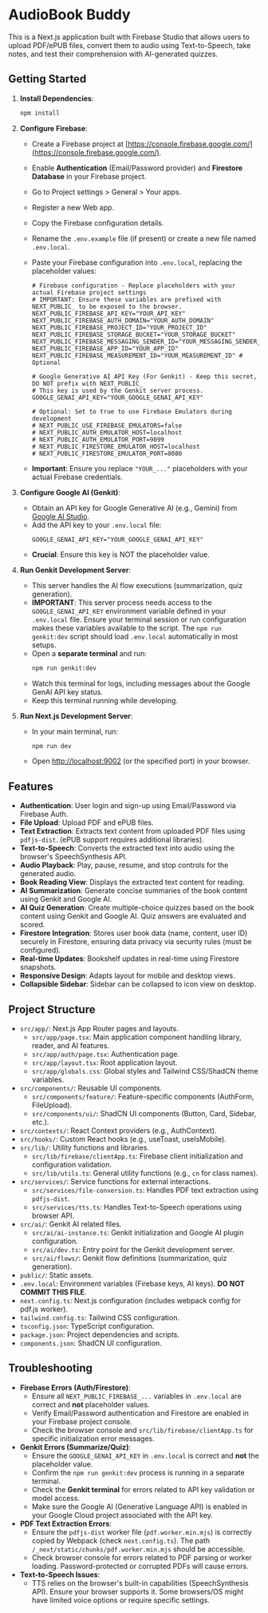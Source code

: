 
# AudioBook Buddy

This is a Next.js application built with Firebase Studio that allows users to upload PDF/ePUB files, convert them to audio using Text-to-Speech, take notes, and test their comprehension with AI-generated quizzes.

## Getting Started

1.  **Install Dependencies**:
    ```bash
    npm install
    ```

2.  **Configure Firebase**:
    *   Create a Firebase project at [https://console.firebase.google.com/](https://console.firebase.google.com/).
    *   Enable **Authentication** (Email/Password provider) and **Firestore Database** in your Firebase project.
    *   Go to Project settings > General > Your apps.
    *   Register a new Web app.
    *   Copy the Firebase configuration details.
    *   Rename the `.env.example` file (if present) or create a new file named `.env.local`.
    *   Paste your Firebase configuration into `.env.local`, replacing the placeholder values:

        ```dotenv
        # Firebase configuration - Replace placeholders with your actual Firebase project settings
        # IMPORTANT: Ensure these variables are prefixed with NEXT_PUBLIC_ to be exposed to the browser.
        NEXT_PUBLIC_FIREBASE_API_KEY="YOUR_API_KEY"
        NEXT_PUBLIC_FIREBASE_AUTH_DOMAIN="YOUR_AUTH_DOMAIN"
        NEXT_PUBLIC_FIREBASE_PROJECT_ID="YOUR_PROJECT_ID"
        NEXT_PUBLIC_FIREBASE_STORAGE_BUCKET="YOUR_STORAGE_BUCKET"
        NEXT_PUBLIC_FIREBASE_MESSAGING_SENDER_ID="YOUR_MESSAGING_SENDER_ID"
        NEXT_PUBLIC_FIREBASE_APP_ID="YOUR_APP_ID"
        NEXT_PUBLIC_FIREBASE_MEASUREMENT_ID="YOUR_MEASUREMENT_ID" # Optional

        # Google Generative AI API Key (For Genkit) - Keep this secret, DO NOT prefix with NEXT_PUBLIC_
        # This key is used by the Genkit server process.
        GOOGLE_GENAI_API_KEY="YOUR_GOOGLE_GENAI_API_KEY"

        # Optional: Set to true to use Firebase Emulators during development
        # NEXT_PUBLIC_USE_FIREBASE_EMULATORS=false
        # NEXT_PUBLIC_AUTH_EMULATOR_HOST=localhost
        # NEXT_PUBLIC_AUTH_EMULATOR_PORT=9099
        # NEXT_PUBLIC_FIRESTORE_EMULATOR_HOST=localhost
        # NEXT_PUBLIC_FIRESTORE_EMULATOR_PORT=8080
        ```

    *   **Important**: Ensure you replace `"YOUR_..."` placeholders with your actual Firebase credentials.

3.  **Configure Google AI (Genkit)**:
    *   Obtain an API key for Google Generative AI (e.g., Gemini) from [Google AI Studio](https://aistudio.google.com/app/apikey).
    *   Add the API key to your `.env.local` file:
        ```dotenv
        GOOGLE_GENAI_API_KEY="YOUR_GOOGLE_GENAI_API_KEY"
        ```
    *   **Crucial**: Ensure this key is NOT the placeholder value.

4.  **Run Genkit Development Server**:
    *   This server handles the AI flow executions (summarization, quiz generation).
    *   **IMPORTANT**: This server process needs access to the `GOOGLE_GENAI_API_KEY` environment variable defined in your `.env.local` file. Ensure your terminal session or run configuration makes these variables available to the script. The `npm run genkit:dev` script should load `.env.local` automatically in most setups.
    *   Open a **separate terminal** and run:
        ```bash
        npm run genkit:dev
        ```
    *   Watch this terminal for logs, including messages about the Google GenAI API key status.
    *   Keep this terminal running while developing.

5.  **Run Next.js Development Server**:
    *   In your main terminal, run:
        ```bash
        npm run dev
        ```
    *   Open [http://localhost:9002](http://localhost:9002) (or the specified port) in your browser.

## Features

*   **Authentication**: User login and sign-up using Email/Password via Firebase Auth.
*   **File Upload**: Upload PDF and ePUB files.
*   **Text Extraction**: Extracts text content from uploaded PDF files using `pdfjs-dist`. (ePUB support requires additional libraries).
*   **Text-to-Speech**: Converts the extracted text into audio using the browser's SpeechSynthesis API.
*   **Audio Playback**: Play, pause, resume, and stop controls for the generated audio.
*   **Book Reading View**: Displays the extracted text content for reading.
*   **AI Summarization**: Generate concise summaries of the book content using Genkit and Google AI.
*   **AI Quiz Generation**: Create multiple-choice quizzes based on the book content using Genkit and Google AI. Quiz answers are evaluated and scored.
*   **Firestore Integration**: Stores user book data (name, content, user ID) securely in Firestore, ensuring data privacy via security rules (must be configured).
*   **Real-time Updates**: Bookshelf updates in real-time using Firestore snapshots.
*   **Responsive Design**: Adapts layout for mobile and desktop views.
*   **Collapsible Sidebar**: Sidebar can be collapsed to icon view on desktop.

## Project Structure

*   `src/app/`: Next.js App Router pages and layouts.
    *   `src/app/page.tsx`: Main application component handling library, reader, and AI features.
    *   `src/app/auth/page.tsx`: Authentication page.
    *   `src/app/layout.tsx`: Root application layout.
    *   `src/app/globals.css`: Global styles and Tailwind CSS/ShadCN theme variables.
*   `src/components/`: Reusable UI components.
    *   `src/components/feature/`: Feature-specific components (AuthForm, FileUpload).
    *   `src/components/ui/`: ShadCN UI components (Button, Card, Sidebar, etc.).
*   `src/contexts/`: React Context providers (e.g., AuthContext).
*   `src/hooks/`: Custom React hooks (e.g., useToast, useIsMobile).
*   `src/lib/`: Utility functions and libraries.
    *   `src/lib/firebase/clientApp.ts`: Firebase client initialization and configuration validation.
    *   `src/lib/utils.ts`: General utility functions (e.g., `cn` for class names).
*   `src/services/`: Service functions for external interactions.
    *   `src/services/file-conversion.ts`: Handles PDF text extraction using `pdfjs-dist`.
    *   `src/services/tts.ts`: Handles Text-to-Speech operations using browser API.
*   `src/ai/`: Genkit AI related files.
    *   `src/ai/ai-instance.ts`: Genkit initialization and Google AI plugin configuration.
    *   `src/ai/dev.ts`: Entry point for the Genkit development server.
    *   `src/ai/flows/`: Genkit flow definitions (summarization, quiz generation).
*   `public/`: Static assets.
*   `.env.local`: Environment variables (Firebase keys, AI keys). **DO NOT COMMIT THIS FILE**.
*   `next.config.ts`: Next.js configuration (includes webpack config for pdf.js worker).
*   `tailwind.config.ts`: Tailwind CSS configuration.
*   `tsconfig.json`: TypeScript configuration.
*   `package.json`: Project dependencies and scripts.
*   `components.json`: ShadCN UI configuration.

## Troubleshooting

*   **Firebase Errors (Auth/Firestore)**:
    *   Ensure all `NEXT_PUBLIC_FIREBASE_...` variables in `.env.local` are correct and **not** placeholder values.
    *   Verify Email/Password authentication and Firestore are enabled in your Firebase project console.
    *   Check the browser console and `src/lib/firebase/clientApp.ts` for specific initialization error messages.
*   **Genkit Errors (Summarize/Quiz)**:
    *   Ensure the `GOOGLE_GENAI_API_KEY` in `.env.local` is correct and **not** the placeholder value.
    *   Confirm the `npm run genkit:dev` process is running in a separate terminal.
    *   Check the **Genkit terminal** for errors related to API key validation or model access.
    *   Make sure the Google AI (Generative Language API) is enabled in your Google Cloud project associated with the API key.
*   **PDF Text Extraction Errors**:
    *   Ensure the `pdfjs-dist` worker file (`pdf.worker.min.mjs`) is correctly copied by Webpack (check `next.config.ts`). The path `/_next/static/chunks/pdf.worker.min.mjs` should be accessible.
    *   Check browser console for errors related to PDF parsing or worker loading. Password-protected or corrupted PDFs will cause errors.
*   **Text-to-Speech Issues**:
    *   TTS relies on the browser's built-in capabilities (SpeechSynthesis API). Ensure your browser supports it. Some browsers/OS might have limited voice options or require specific settings.
